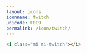 ```yaml
---
layout: icons
iconname: twitch
unicode: F0C9
permalink: /icon/twitch/
---
```


``` html
<i class="mi mi-twitch"></i>
```
